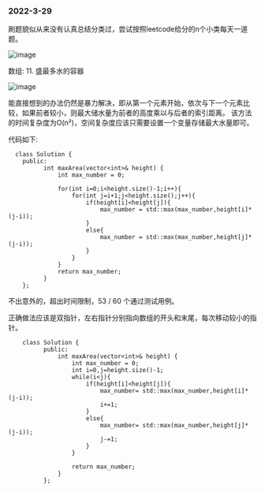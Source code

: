 ### 2022-3-29 

刷题貌似从来没有认真总结分类过，尝试按照leetcode给分的n个小类每天一道题。

![image](https://user-images.githubusercontent.com/31475416/160514392-6c14234b-8e2b-409f-9e7a-918e8fd83bb3.png)

数组: 11. 盛最多水的容器
  
   ![image](https://user-images.githubusercontent.com/31475416/160514655-fd720ab4-fa5c-49cd-a9e0-442f2c0cce1f.png)

  
  能直接想到的办法仍然是暴力解决，即从第一个元素开始，依次与下一个元素比较，如果前者较小，则最大储水量为前者的高度乘以与后者的索引距离。
  该方法的时间复杂度为O(n²)，空间复杂度应该只需要设置一个变量存储最大水量即可。
  
  代码如下:
  

      class Solution {
        public:
              int maxArea(vector<int>& height) {
                  int max_number = 0;

                  for(int i=0;i<height.size()-1;i++){
                      for(int j=i+1;j<height.size();j++){
                          if(height[i]<height[j]){
                              max_number = std::max(max_number,height[i]*(j-i));
                          }
                          else{
                              max_number = std::max(max_number,height[j]*(j-i));
                          }
                      }
                  }
                  return max_number;
              }
        };
          

      
  不出意外的，超出时间限制，53 / 60 个通过测试用例。
  
  正确做法应该是双指针，左右指针分别指向数组的开头和末尾，每次移动较小的指针。
  
        class Solution {
              public:
                  int maxArea(vector<int>& height) {
                      int max_number = 0;
                      int i=0,j=height.size()-1;
                      while(i<j){
                          if(height[i]<height[j]){
                              max_number= std::max(max_number,height[i]*(j-i));
                              i+=1;
                          }
                          else{
                              max_number= std::max(max_number,height[j]*(j-i));
                              j-=1;
                          }
                      }

                      return max_number;
                  }
              };
  
  
